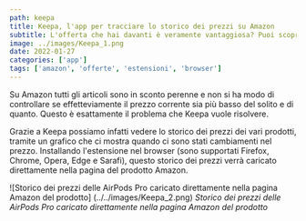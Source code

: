 ```yaml
---
path: keepa
title: Keepa, l'app per tracciare lo storico dei prezzi su Amazon
subtitle: L'offerta che hai davanti è veramente vantaggiosa? Puoi scoprirlo grazie a questa estensione del browser.
image: ../images/Keepa_1.png
date: 2022-01-27
categories: ['app']
tags: ['amazon', 'offerte', 'estensioni', 'browser']
---
```


Su Amazon tutti gli articoli sono in sconto perenne e non si ha modo di controllare se effetteviamente il prezzo corrente sia più basso del solito e di quanto. Questo è esattamente il problema che Keepa vuole risolvere.

Grazie a Keepa possiamo infatti vedere lo storico dei prezzi dei vari prodotti, tramite un grafico che ci mostra quando ci sono stati cambiamenti nel prezzo. Installando l'estensione nel browser (sono supportati Firefox, Chrome, Opera, Edge e Sarafi), questo storico dei prezzi verrà caricato direttamente nella pagina del prodotto Amazon.


![Storico dei prezzi delle AirPods Pro caricato direttamente nella pagina Amazon del prodotto] (../../images/Keepa_2.png)
*Storico dei prezzi delle AirPods Pro caricato direttamente nella pagina Amazon del prodotto*